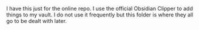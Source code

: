 I have this just for the online repo. I use the official Obsidian Clipper to add things to my vault. I do not use it frequently but this folder is where they all go to be dealt with later.